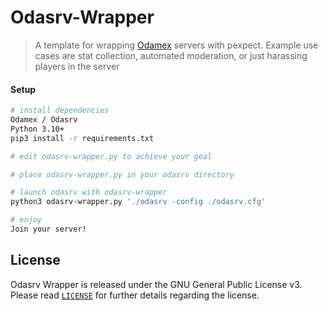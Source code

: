 # Odasrv-Wrapper

> A template for wrapping [Odamex](https://odamex.net) servers with pexpect. Example use cases are stat collection,
> automated moderation, or just harassing players in the server

#### Setup

``` bash
# install dependencies
Odamex / Odasrv
Python 3.10+
pip3 install -r requirements.txt

# edit odasrv-wrapper.py to achieve your goal

# place odasrv-wrapper.py in your odasrv directory

# launch odasrv with odasrv-wrapper
python3 odasrv-wrapper.py './odasrv -config ./odasrv.cfg'

# enjoy
Join your server!

```

## License
Odasrv Wrapper is released under the GNU General Public License v3. Please read [`LICENSE`](LICENSE) for further details regarding the license.
